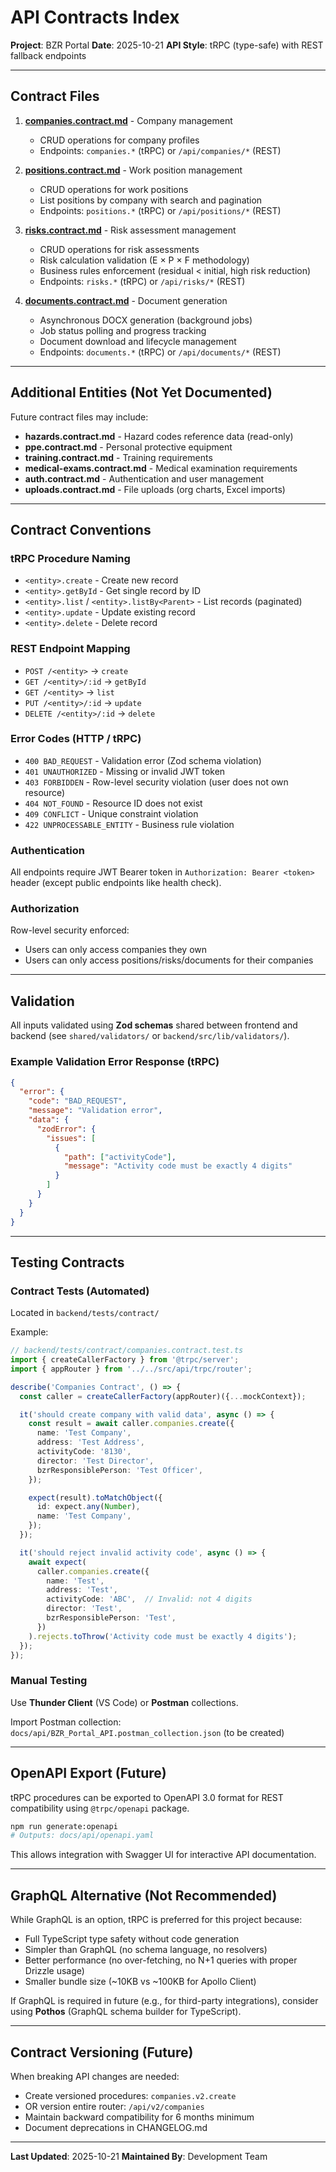 # API Contracts Index

**Project**: BZR Portal
**Date**: 2025-10-21
**API Style**: tRPC (type-safe) with REST fallback endpoints

---

## Contract Files

1. **[companies.contract.md](./companies.contract.md)** - Company management
   - CRUD operations for company profiles
   - Endpoints: `companies.*` (tRPC) or `/api/companies/*` (REST)

2. **[positions.contract.md](./positions.contract.md)** - Work position management
   - CRUD operations for work positions
   - List positions by company with search and pagination
   - Endpoints: `positions.*` (tRPC) or `/api/positions/*` (REST)

3. **[risks.contract.md](./risks.contract.md)** - Risk assessment management
   - CRUD operations for risk assessments
   - Risk calculation validation (E × P × F methodology)
   - Business rules enforcement (residual < initial, high risk reduction)
   - Endpoints: `risks.*` (tRPC) or `/api/risks/*` (REST)

4. **[documents.contract.md](./documents.contract.md)** - Document generation
   - Asynchronous DOCX generation (background jobs)
   - Job status polling and progress tracking
   - Document download and lifecycle management
   - Endpoints: `documents.*` (tRPC) or `/api/documents/*` (REST)

---

## Additional Entities (Not Yet Documented)

Future contract files may include:

- **hazards.contract.md** - Hazard codes reference data (read-only)
- **ppe.contract.md** - Personal protective equipment
- **training.contract.md** - Training requirements
- **medical-exams.contract.md** - Medical examination requirements
- **auth.contract.md** - Authentication and user management
- **uploads.contract.md** - File uploads (org charts, Excel imports)

---

## Contract Conventions

### tRPC Procedure Naming
- `<entity>.create` - Create new record
- `<entity>.getById` - Get single record by ID
- `<entity>.list` / `<entity>.listBy<Parent>` - List records (paginated)
- `<entity>.update` - Update existing record
- `<entity>.delete` - Delete record

### REST Endpoint Mapping
- `POST /<entity>` → `create`
- `GET /<entity>/:id` → `getById`
- `GET /<entity>` → `list`
- `PUT /<entity>/:id` → `update`
- `DELETE /<entity>/:id` → `delete`

### Error Codes (HTTP / tRPC)
- `400 BAD_REQUEST` - Validation error (Zod schema violation)
- `401 UNAUTHORIZED` - Missing or invalid JWT token
- `403 FORBIDDEN` - Row-level security violation (user does not own resource)
- `404 NOT_FOUND` - Resource ID does not exist
- `409 CONFLICT` - Unique constraint violation
- `422 UNPROCESSABLE_ENTITY` - Business rule violation

### Authentication
All endpoints require JWT Bearer token in `Authorization: Bearer <token>` header (except public endpoints like health check).

### Authorization
Row-level security enforced:
- Users can only access companies they own
- Users can only access positions/risks/documents for their companies

---

## Validation

All inputs validated using **Zod schemas** shared between frontend and backend (see `shared/validators/` or `backend/src/lib/validators/`).

### Example Validation Error Response (tRPC)

```json
{
  "error": {
    "code": "BAD_REQUEST",
    "message": "Validation error",
    "data": {
      "zodError": {
        "issues": [
          {
            "path": ["activityCode"],
            "message": "Activity code must be exactly 4 digits"
          }
        ]
      }
    }
  }
}
```

---

## Testing Contracts

### Contract Tests (Automated)

Located in `backend/tests/contract/`

Example:
```typescript
// backend/tests/contract/companies.contract.test.ts
import { createCallerFactory } from '@trpc/server';
import { appRouter } from '../../src/api/trpc/router';

describe('Companies Contract', () => {
  const caller = createCallerFactory(appRouter)({...mockContext});

  it('should create company with valid data', async () => {
    const result = await caller.companies.create({
      name: 'Test Company',
      address: 'Test Address',
      activityCode: '8130',
      director: 'Test Director',
      bzrResponsiblePerson: 'Test Officer',
    });

    expect(result).toMatchObject({
      id: expect.any(Number),
      name: 'Test Company',
    });
  });

  it('should reject invalid activity code', async () => {
    await expect(
      caller.companies.create({
        name: 'Test',
        address: 'Test',
        activityCode: 'ABC',  // Invalid: not 4 digits
        director: 'Test',
        bzrResponsiblePerson: 'Test',
      })
    ).rejects.toThrow('Activity code must be exactly 4 digits');
  });
});
```

### Manual Testing

Use **Thunder Client** (VS Code) or **Postman** collections.

Import Postman collection: `docs/api/BZR_Portal_API.postman_collection.json` (to be created)

---

## OpenAPI Export (Future)

tRPC procedures can be exported to OpenAPI 3.0 format for REST compatibility using `@trpc/openapi` package.

```bash
npm run generate:openapi
# Outputs: docs/api/openapi.yaml
```

This allows integration with Swagger UI for interactive API documentation.

---

## GraphQL Alternative (Not Recommended)

While GraphQL is an option, tRPC is preferred for this project because:
- Full TypeScript type safety without code generation
- Simpler than GraphQL (no schema language, no resolvers)
- Better performance (no over-fetching, no N+1 queries with proper Drizzle usage)
- Smaller bundle size (~10KB vs ~100KB for Apollo Client)

If GraphQL is required in future (e.g., for third-party integrations), consider using **Pothos** (GraphQL schema builder for TypeScript).

---

## Contract Versioning (Future)

When breaking API changes are needed:
- Create versioned procedures: `companies.v2.create`
- OR version entire router: `/api/v2/companies`
- Maintain backward compatibility for 6 months minimum
- Document deprecations in CHANGELOG.md

---

**Last Updated**: 2025-10-21
**Maintained By**: Development Team
